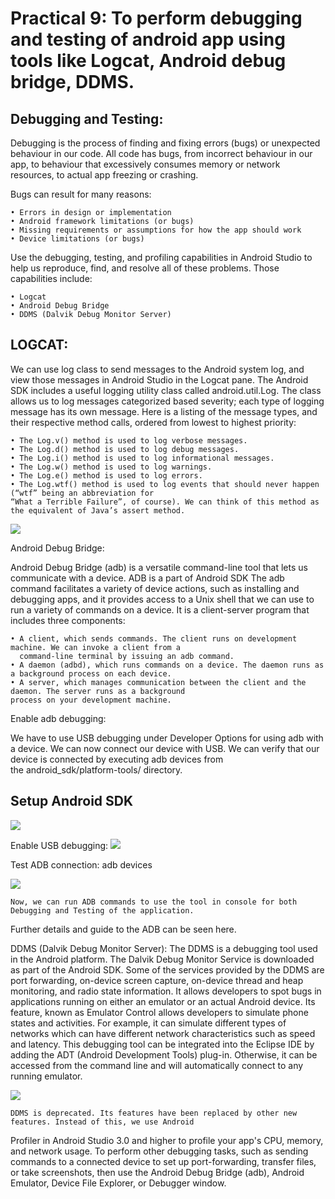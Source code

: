 # Practical 9: To perform debugging and testing of android app using tools like Logcat, Android debug bridge, DDMS.

## Debugging and Testing: 
Debugging is the process of finding and fixing errors (bugs) or unexpected behaviour in our code. 
All code has bugs, from incorrect behaviour in our app, to behaviour that excessively consumes memory or network resources,
to actual app freezing or crashing.

Bugs can result for many reasons:

    • Errors in design or implementation
    • Android framework limitations (or bugs)
    • Missing requirements or assumptions for how the app should work
    • Device limitations (or bugs)
    
Use the debugging, testing, and profiling capabilities in Android Studio to help us reproduce, find, 
and resolve all of these problems. Those capabilities include:

    • Logcat
    • Android Debug Bridge
    • DDMS (Dalvik Debug Monitor Server)

## LOGCAT:
We can use log class to send messages to the Android system log, and view those messages in Android Studio 
in the Logcat pane. The Android SDK includes a useful logging utility class called android.util.Log. 
The class allows us to log messages categorized based severity; each type of logging message has its own message.
Here is a listing of the message types, and their respective method calls, ordered from lowest to highest priority:

    • The Log.v() method is used to log verbose messages.
    • The Log.d() method is used to log debug messages.
    • The Log.i() method is used to log informational messages.
    • The Log.w() method is used to log warnings.
    • The Log.e() method is used to log errors.
    • The Log.wtf() method is used to log events that should never happen (“wtf” being an abbreviation for 
    “What a Terrible Failure”, of course). We can think of this method as the equivalent of Java’s assert method.

![](https://raw.githubusercontent.com/ranjodh-kaur/M_A_D/master/9.1.jpg)

Android Debug Bridge:

Android Debug Bridge (adb) is a versatile command-line tool that lets us communicate with a device.
ADB is a part of Android SDK The adb command facilitates a variety of device actions, such as installing 
and debugging apps, and it provides access to a Unix shell that we can use to run a variety of commands on a device.
It is a client-server program that includes three components:

    • A client, which sends commands. The client runs on development machine. We can invoke a client from a 
      command-line terminal by issuing an adb command.
    • A daemon (adbd), which runs commands on a device. The daemon runs as a background process on each device.
    • A server, which manages communication between the client and the daemon. The server runs as a background
    process on your development machine.
    
Enable adb debugging:

We have to use USB debugging under Developer Options for using adb with a device. 
We can now connect our device with USB. We can verify that our device is connected by executing adb devices from 
the android_sdk/platform-tools/ directory.

## Setup Android SDK
![](https://raw.githubusercontent.com/ranjodh-kaur/M_A_D/master/9.2.jpg)

Enable USB debugging:
![](https://raw.githubusercontent.com/ranjodh-kaur/M_A_D/master/9.3.jpg)

Test ADB connection: 
adb devices

![](https://raw.githubusercontent.com/ranjodh-kaur/M_A_D/master/9.4.jpg)

	Now, we can run ADB commands to use the tool in console for both Debugging and Testing of the application. 
  Further details and guide to the ADB can be seen here.

DDMS (Dalvik Debug Monitor Server):
The DDMS is a debugging tool used in the Android platform. The Dalvik Debug Monitor Service is downloaded as 
part of the Android SDK. Some of the services provided by the DDMS are port forwarding, on-device screen capture, 
on-device thread and heap monitoring, and radio state information. 
It allows developers to spot bugs in applications running on either an emulator or an actual Android device. 
Its feature, known as Emulator Control allows developers to simulate phone states and activities. 
For example, it can simulate different types of networks which can have different network characteristics 
such as speed and latency. 
This debugging tool can be integrated into the Eclipse IDE by adding the ADT (Android Development Tools) plug-in. 
Otherwise, it can be accessed from the command line and will automatically connect to any running emulator.

![](https://raw.githubusercontent.com/ranjodh-kaur/M_A_D/master/9.5.jpg)

	DDMS is deprecated. Its features have been replaced by other new features. Instead of this, we use Android 
  Profiler in Android Studio 3.0 and higher to profile your app's CPU, memory, and network usage. To perform other
  debugging tasks, such as sending commands to a connected device to set up port-forwarding, transfer files, or 
  take screenshots, then use the Android Debug Bridge (adb), Android Emulator, Device File Explorer, or Debugger window.
